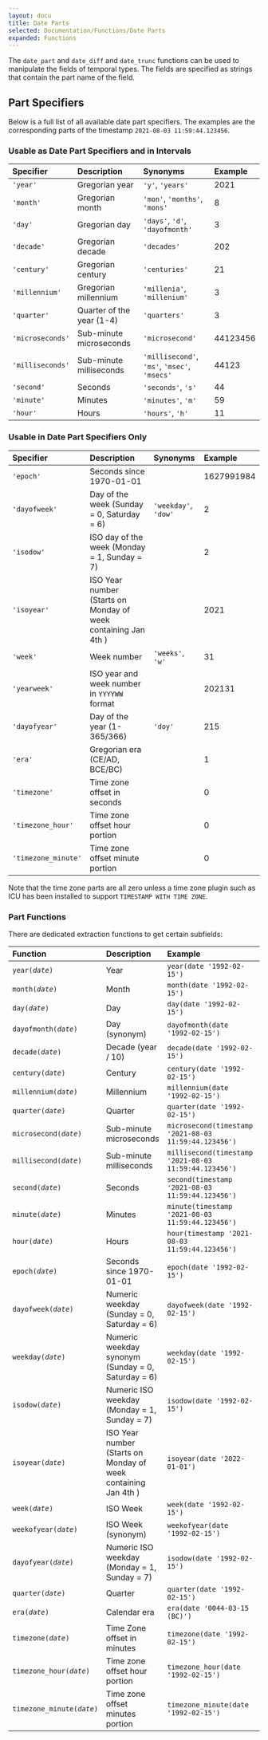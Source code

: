 ```yaml
---
layout: docu
title: Date Parts
selected: Documentation/Functions/Date Parts
expanded: Functions
---
```


The `date_part` and `date_diff` and `date_trunc` functions can be used to manipulate the fields of temporal types.
The fields are specified as strings that contain the part name of the field.

## Part Specifiers
Below is a full list of all available date part specifiers.
The examples are the corresponding parts of the timestamp `2021-08-03 11:59:44.123456`.

### Usable as Date Part Specifiers and in Intervals

| Specifier | Description | Synonyms | Example |
|:---|:---|:---|:---|
| `'year'` | Gregorian year | `'y'`, `'years'` | 2021 |
| `'month'` | Gregorian month | `'mon'`, `'months'`, `'mons'` | 8 |
| `'day'` | Gregorian day | `'days'`, `'d'`, `'dayofmonth'` | 3 |
| `'decade'` | Gregorian decade | `'decades'` | 202 |
| `'century'` | Gregorian century | `'centuries'` | 21 |
| `'millennium'` | Gregorian millennium | `'millenia'`, `'millenium'` | 3 |
| `'quarter'` | Quarter of the year (1-4) | `'quarters'` | 3 |
| `'microseconds'` | Sub-minute microseconds | `'microsecond'` | 44123456 |
| `'milliseconds'` | Sub-minute milliseconds | `'millisecond'`, `'ms'`, `'msec'`, `'msecs'` | 44123 |
| `'second'` | Seconds | `'seconds'`, `'s'` | 44 |
| `'minute'` | Minutes | `'minutes'`, `'m'` | 59 |
| `'hour'` | Hours | `'hours'`, `'h'` | 11 |

### Usable in Date Part Specifiers Only

| Specifier | Description | Synonyms | Example |
|:---|:---|:---|:---|
| `'epoch'` | Seconds since 1970-01-01 | | 1627991984 |
| `'dayofweek'` | Day of the week (Sunday = 0, Saturday = 6) | `'weekday'`, `'dow'` | 2 |
| `'isodow'` | ISO day of the week (Monday = 1, Sunday = 7) | | 2 |
| `'isoyear'` | ISO Year number (Starts on Monday of week containing Jan 4th ) | | 2021 |
| `'week'` | Week number | `'weeks'`, `'w'` | 31 |
| `'yearweek'` | ISO year and week number in `YYYYWW` format | | 202131 |
| `'dayofyear'` | Day of the year (1-365/366) | `'doy'` | 215 |
| `'era'` | Gregorian era (CE/AD, BCE/BC) | | 1 |
| `'timezone'` | Time zone offset in seconds | | 0 |
| `'timezone_hour'` | Time zone offset hour portion | | 0 |
| `'timezone_minute'` | Time zone offset minute portion | | 0 |

Note that the time zone parts are all zero unless a time zone plugin such as ICU
has been installed to support `TIMESTAMP WITH TIME ZONE`.

### Part Functions
There are dedicated extraction functions to get certain subfields:

| Function | Description | Example | Result |
|:---|:---|:---|:---|
| `year(`*`date`*`)` | Year | `year(date '1992-02-15')` | `1992` |
| `month(`*`date`*`)` | Month | `month(date '1992-02-15')` | `2` |
| `day(`*`date`*`)` | Day | `day(date '1992-02-15')` | `15` |
| `dayofmonth(`*`date`*`)` | Day (synonym) | `dayofmonth(date '1992-02-15')` | `15` |
| `decade(`*`date`*`)` | Decade (year / 10) | `decade(date '1992-02-15')` | `199` |
| `century(`*`date`*`)` | Century | `century(date '1992-02-15')` | `20` |
| `millennium(`*`date`*`)` | Millennium | `millennium(date '1992-02-15')` | `2` |
| `quarter(`*`date`*`)` | Quarter | `quarter(date '1992-02-15')` | `1` |
| `microsecond(`*`date`*`)` | Sub-minute microseconds | `microsecond(timestamp '2021-08-03 11:59:44.123456')` | `44123456` |
| `millisecond(`*`date`*`)` | Sub-minute milliseconds | `millisecond(timestamp '2021-08-03 11:59:44.123456')` | `44123` |
| `second(`*`date`*`)` | Seconds | `second(timestamp '2021-08-03 11:59:44.123456')` | `44` |
| `minute(`*`date`*`)` | Minutes | `minute(timestamp '2021-08-03 11:59:44.123456')` | `59` |
| `hour(`*`date`*`)` | Hours | `hour(timestamp '2021-08-03 11:59:44.123456')` | `11` |
| `epoch(`*`date`*`)` | Seconds since 1970-01-01 | `epoch(date '1992-02-15')` | `698112000` |
| `dayofweek(`*`date`*`)` | Numeric weekday (Sunday = 0, Saturday = 6) | `dayofweek(date '1992-02-15')` | `6` |
| `weekday(`*`date`*`)` | Numeric weekday synonym (Sunday = 0, Saturday = 6) | `weekday(date '1992-02-15')` | `6` |
| `isodow(`*`date`*`)` | Numeric ISO weekday (Monday = 1, Sunday = 7) | `isodow(date '1992-02-15')` | `6` |
| `isoyear(`*`date`*`)` | ISO Year number (Starts on Monday of week containing Jan 4th ) | `isoyear(date '2022-01-01')` | `2021` |
| `week(`*`date`*`)` | ISO Week | `week(date '1992-02-15')` | `7` |
| `weekofyear(`*`date`*`)` | ISO Week (synonym) | `weekofyear(date '1992-02-15')` | `7` |
| `dayofyear(`*`date`*`)` | Numeric ISO weekday (Monday = 1, Sunday = 7) | `isodow(date '1992-02-15')` | `46` |
| `quarter(`*`date`*`)` | Quarter | `quarter(date '1992-02-15')` | `1` |
| `era(`*`date`*`)` | Calendar era | `era(date '0044-03-15 (BC)')` | `0` |
| `timezone(`*`date`*`)` | Time Zone offset in minutes | `timezone(date '1992-02-15')` | `0` |
| `timezone_hour(`*`date`*`)` | Time zone offset hour portion | `timezone_hour(date '1992-02-15')` | `0` |
| `timezone_minute(`*`date`*`)` | Time zone offset minutes portion | `timezone_minute(date '1992-02-15')` | `0` |
